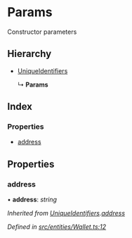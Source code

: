 # Params

Constructor parameters

## Hierarchy

* [UniqueIdentifiers]()

  ↳ **Params**

## Index

### Properties

* [address]()

## Properties

### address

• **address**: _string_

_Inherited from_ [_UniqueIdentifiers_]()_._[_address_]()

_Defined in_ [_src/entities/Wallet.ts:12_](https://github.com/PolymathNetwork/polymath-sdk/blob/550676f/src/entities/Wallet.ts#L12)

